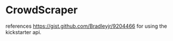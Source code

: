 # CrowdScraper

references https://gist.github.com/Bradleyjr/9204466 for using the kickstarter api.

